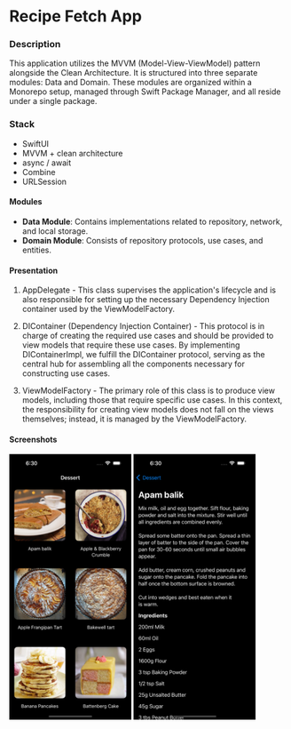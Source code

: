 # Recipe Fetch App

### Description
This application utilizes the MVVM (Model-View-ViewModel) pattern alongside the Clean Architecture. It is structured into three separate modules: Data and Domain. These modules are organized within a Monorepo setup, managed through Swift Package Manager, and all reside under a single package.

### Stack

- SwiftUI
- MVVM + clean architecture
- async / await 
- Combine
- URLSession

#### Modules
- **Data Module**: Contains implementations related to repository, network, and local storage.
- **Domain Module**: Consists of repository protocols, use cases, and entities.

#### Presentation
1. AppDelegate - This class supervises the application's lifecycle and is also responsible for setting up the necessary Dependency Injection container used by the ViewModelFactory.

2. DIContainer (Dependency Injection Container) - This protocol is in charge of creating the required use cases and should be provided to view models that require these use cases. By implementing DIContainerImpl, we fulfill the DIContainer protocol, serving as the central hub for assembling all the components necessary for constructing use cases.

3. ViewModelFactory - The primary role of this class is to produce view models, including those that require specific use cases. In this context, the responsibility for creating view models does not fall on the views themselves; instead, it is managed by the ViewModelFactory.

#### Screenshots
<img src="screens/1.png" width="220"> <img src="screens/2.png" width="220">

